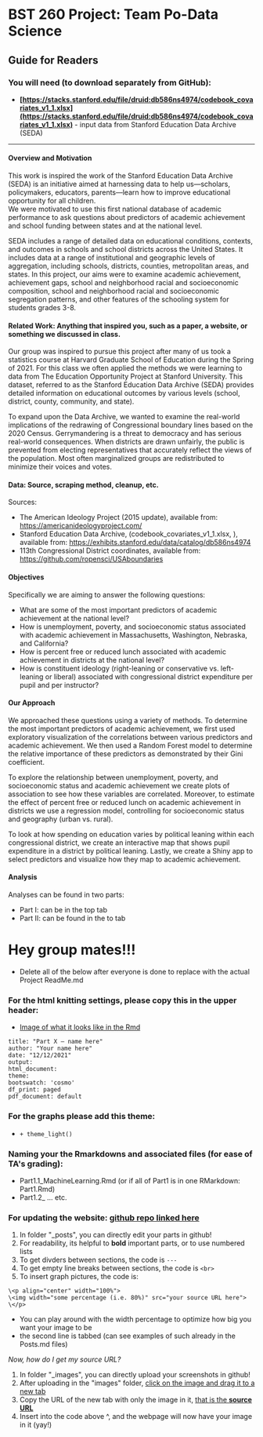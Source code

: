 # BST 260 Project: Team Po-Data Science

## Guide for Readers
### You will need (to download separately from GitHub):
- **[https://stacks.stanford.edu/file/druid:db586ns4974/codebook_covariates_v1_1.xlsx](https://stacks.stanford.edu/file/druid:db586ns4974/codebook_covariates_v1_1.xlsx)** - input data from Stanford Education Data Archive (SEDA)  

---

#### Overview and Motivation
This work is inspired the work of the Stanford Education Data Archive (SEDA) is an initiative aimed at harnessing data to help us—scholars, policymakers, educators, parents—learn how to improve educational opportunity for all children.  
We were motivated to use this first national database of academic performance to ask questions about predictors of academic achievement and school funding between states and at the national level.

SEDA includes a range of detailed data on educational conditions, contexts, and outcomes in schools and school districts across the United States. It includes data at a range of institutional and geographic levels of aggregation, including schools, districts, counties, metropolitan areas, and states. In this project, our aims were to examine academic achievement, achievement gaps, school and neighborhood racial and socioeconomic composition, school and neighborhood racial and socioeconomic segregation patterns, and other features of the schooling system for students grades 3-8. 

#### Related Work: Anything that inspired you, such as a paper, a website, or something we discussed in class.
Our group was inspired to pursue this project after many of us took a statistics course at Harvard Graduate School of Education during the Spring of 2021. For this class we often applied the methods we were learning to data from The Education Opportunity Project at Stanford University. This dataset, referred to as the Stanford Education Data Archive (SEDA) provides detailed information on educational outcomes by various levels (school, district, county, community, and state).

To expand upon the Data Archive, we wanted to examine the real-world implications of the redrawing of Congressional boundary lines based on the 2020 Census. Gerrymandering is a threat to democracy and has serious real-world consequences. When districts are drawn unfairly, the public is prevented from electing representatives that accurately reflect the views of the population. Most often marginalized groups are redistributed to minimize their voices and votes. 


#### Data: Source, scraping method, cleanup, etc.
Sources: 
- The American Ideology Project (2015 update), available from: https://americanideologyproject.com/
- Stanford Education Data Archive, (codebook_covariates_v1_1.xlsx, ), available from: https://exhibits.stanford.edu/data/catalog/db586ns4974
- 113th Congressional District coordinates, available from: https://github.com/ropensci/USAboundaries

#### Objectives
Specifically we are aiming to answer the following questions:  
- What are some of the most important predictors of academic achievement at the national level?
- How is unemployment, poverty, and socioeconomic status associated with academic achievement in Massachusetts, Washington, Nebraska, and California?
- How is percent free or reduced lunch associated with academic achievement in districts at the national level?
- How is constituent ideology (right-leaning or conservative vs. left-leaning or liberal) associated with congressional district expenditure per pupil and per instructor?


#### Our Approach
We approached these questions using a variety of methods. To determine the most important predictors of academic achievement, we first used exploratory visualization of the correlations between various predictors and academic achievement. We then used a Random Forest model to determine the relative importance of these predictors as demonstrated by their Gini coefficient.   

To explore the relationship between unemployment, poverty, and socioeconomic status and academic achievement we create plots of association to see how these variables are correlated. Moreover, to estimate the effect of percent free or reduced lunch on academic achievement in districts we use a regression model, controlling for socioeconomic status and geography (urban vs. rural).   

To look at how spending on education varies by political leaning within each congressional district, we create an interactive map that shows pupil expenditure in a district by political leaning. Lastly, we create a Shiny app to select predictors and visualize how they map to academic achievement.


#### Analysis
Analyses can be found in two parts:  

- Part I: can be in the top tab
- Part II: can be found in the to tab

# **Hey group mates!!!**  

- Delete all of the below after everyone is done to replace with the actual Project ReadMe.md

### For the html knitting settings, please copy this in the upper header:
- [Image of what it looks like in the Rmd](https://raw.githubusercontent.com/Po-Data-Science-Project/SEDA-Maps/main/Screen%20Shot%202021-12-12%20at%207.40.32%20AM.png?token=AVNFGN32C3QOFCDAX2SUS3LBWXXDO)

`title: "Part X – name here"`  
`author: "Your name here"`   
`date: "12/12/2021"`    
`output:`  
  `html_document:`  
   `theme:`  
     `bootswatch: 'cosmo'`  
    `df_print: paged`  
  `pdf_document: default`  
  
### For the graphs please add this theme:  
  - `+ theme_light()`

### Naming your the Rmarkdowns and associated files (for ease of TA's grading):  
  -  Part1.1_MachineLearning.Rmd (or if all of Part1 is in one RMarkdown: Part1.Rmd)
  - Part1.2_ ... etc. 

### For updating the website: [github repo linked here](https://github.com/amesluo/amesluo.github.io)
  1. In folder \"_posts", you can directly edit your parts in github! 
  2. For readability, its helpful to **bold** important parts, or to use numbered lists
  3. To get divders between sections, the code is  `---`
  4. To get empty line breaks between sections, the code is `<br>`
  5. To insert graph pictures, the code is:  

`\<p align="center" width="100%">`  
     `\<img width="some percentage (i.e. 80%)" src="your source URL here">`  
`\</p>`  

   - You can play around with the width percentage to optimize how big you want your image to be  
   - the second line is tabbed (can see examples of such already in the Posts.md files)  

*Now, how do I get my source URL?*  
1. In folder \"_images", you can directly upload your screenshots in github!
2. After uploading in the \"images" folder, [click on the image and drag it to a new tab](https://raw.githubusercontent.com/Po-Data-Science-Project/SEDA-Maps/main/Screen%20Shot%202021-12-12%20at%207.54.42%20AM.png?token=AVNFGNY2ZAEACK75VBGP3X3BWXZCW)
3. Copy the URL of the new tab with only the image in it, [that is the **source URL**](https://raw.githubusercontent.com/Po-Data-Science-Project/SEDA-Maps/main/Screen%20Shot%202021-12-12%20at%207.56.41%20AM.png?token=AVNFGNYJTAXC35PTJRNGQVTBWXZC6)
4. Insert into the code above ^, and the webpage will now have your image in it (yay!)

